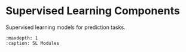 # Supervised Learning Components

Supervised learning models for prediction tasks.

```{toctree}
:maxdepth: 1
:caption: SL Modules

```
